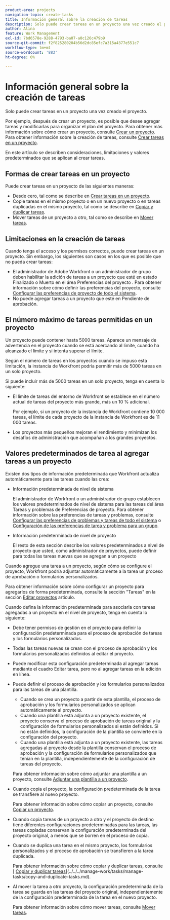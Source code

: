 ```yaml
---
product-area: projects
navigation-topic: create-tasks
title: Información general sobre la creación de tareas
description: Solo puede crear tareas en un proyecto una vez creado el proyecto.
author: Alina
feature: Work Management
exl-id: 7bd6578e-9288-4793-ba07-a0c126c479b9
source-git-commit: f2f825280204b56d2dc85efc7a315a4377e551c7
workflow-type: tm+mt
source-wordcount: '883'
ht-degree: 0%

---
```


# Información general sobre la creación de tareas

Solo puede crear tareas en un proyecto una vez creado el proyecto.

Por ejemplo, después de crear un proyecto, es posible que desee agregar tareas y modificarlas para organizar el plan del proyecto. Para obtener más información sobre cómo crear un proyecto, consulte [Crear un proyecto](../../../manage-work/projects/create-projects/create-project.md). Para obtener información sobre la creación de tareas, consulte [Crear tareas en un proyecto](../../../manage-work/tasks/create-tasks/create-tasks-in-project.md).

En este artículo se describen consideraciones, limitaciones y valores predeterminados que se aplican al crear tareas.

## Formas de crear tareas en un proyecto

Puede crear tareas en un proyecto de las siguientes maneras:

* Desde cero, tal como se describe en [Crear tareas en un proyecto](../../../manage-work/tasks/create-tasks/create-tasks-in-project.md).
* Copie tareas en el mismo proyecto o en un nuevo proyecto o en tareas duplicadas en el mismo proyecto, tal como se describe en [Copiar y duplicar tareas](../../../manage-work/tasks/manage-tasks/copy-and-duplicate-tasks.md).
* Mover tareas de un proyecto a otro, tal como se describe en [Mover tareas](../../../manage-work/tasks/manage-tasks/move-tasks.md).

## Limitaciones en la creación de tareas

Cuando tenga el acceso y los permisos correctos, puede crear tareas en un proyecto. Sin embargo, los siguientes son casos en los que es posible que no pueda crear tareas:

* El administrador de Adobe Workfront o un administrador de grupo deben habilitar la adición de tareas a un proyecto que esté en estado Finalizado o Muerto en el área Preferencias del proyecto . Para obtener información sobre cómo definir las preferencias del proyecto, consulte [Configurar las preferencias de proyecto de todo el sistema](../../../administration-and-setup/set-up-workfront/configure-system-defaults/set-project-preferences.md).
* No puede agregar tareas a un proyecto que esté en Pendiente de aprobación.

## El número máximo de tareas permitidas en un proyecto

Un proyecto puede contener hasta 5000 tareas. Aparece un mensaje de advertencia en el proyecto cuando se está acercando al límite, cuando ha alcanzado el límite y si intenta superar el límite.

Según el número de tareas en los proyectos cuando se impuso esta limitación, la instancia de Workfront podría permitir más de 5000 tareas en un solo proyecto.

Si puede incluir más de 5000 tareas en un solo proyecto, tenga en cuenta lo siguiente:

* El límite de tareas del entorno de Workfront se establece en el número actual de tareas del proyecto más grande, más un 10 % adicional.

   Por ejemplo, si un proyecto de la instancia de Workfront contiene 10 000 tareas, el límite de cada proyecto de la instancia de Workfront es de 11 000 tareas.

* Los proyectos más pequeños mejoran el rendimiento y minimizan los desafíos de administración que acompañan a los grandes proyectos.

## Valores predeterminados de tarea al agregar tareas a un proyecto

Existen dos tipos de información predeterminada que Workfront actualiza automáticamente para las tareas cuando las crea:

* Información predeterminada de nivel de sistema

   El administrador de Workfront o un administrador de grupo establecen los valores predeterminados de nivel de sistema para las tareas del área Tareas y problemas de Preferencias de proyecto. Para obtener información sobre las preferencias de tareas y problemas, consulte [Configurar las preferencias de problemas y tareas de todo el sistema](../../../administration-and-setup/set-up-workfront/configure-system-defaults/set-task-issue-preferences.md) o [Configuración de las preferencias de tarea y problema para un grupo](../../../administration-and-setup/manage-groups/create-and-manage-groups/configure-task-issue-preferences-group.md).

* Información predeterminada de nivel de proyecto

   El resto de esta sección describe los valores predeterminados a nivel de proyecto que usted, como administrador de proyectos, puede definir para todas las tareas nuevas que se agregan a un proyecto

Cuando agregue una tarea a un proyecto, según cómo se configure el proyecto, Workfront podría adjuntar automáticamente a la tarea un proceso de aprobación o formularios personalizados.

Para obtener información sobre cómo configurar un proyecto para agregarlos de forma predeterminada, consulte la sección &quot;Tareas&quot; en la sección [Editar proyectos](../../../manage-work/projects/manage-projects/edit-projects.md) artículo.

Cuando defina la información predeterminada para asociarla con tareas agregadas a un proyecto en el nivel de proyecto, tenga en cuenta lo siguiente:

* Debe tener permisos de gestión en el proyecto para definir la configuración predeterminada para el proceso de aprobación de tareas y los formularios personalizados.
* Todas las tareas nuevas se crean con el proceso de aprobación y los formularios personalizados definidos al editar el proyecto.
* Puede modificar esta configuración predeterminada al agregar tareas mediante el cuadro Editar tarea, pero no al agregar tareas en la edición en línea.
* Puede definir el proceso de aprobación y los formularios personalizados para las tareas de una plantilla.

   * Cuando se crea un proyecto a partir de esta plantilla, el proceso de aprobación y los formularios personalizados se aplican automáticamente al proyecto.
   * Cuando una plantilla está adjunta a un proyecto existente, el proyecto conserva el proceso de aprobación de tareas original y la configuración de formularios personalizados si están definidos. Si no están definidos, la configuración de la plantilla se convierte en la configuración del proyecto.
   * Cuando una plantilla está adjunta a un proyecto existente, las tareas agregadas al proyecto desde la plantilla conservan el proceso de aprobación y la configuración de formularios personalizados que tenían en la plantilla, independientemente de la configuración de tareas del proyecto.

   Para obtener información sobre cómo adjuntar una plantilla a un proyecto, consulte [Adjuntar una plantilla a un proyecto](../../../manage-work/projects/create-and-manage-templates/attach-template-to-project.md).

* Cuando copia el proyecto, la configuración predeterminada de la tarea se transfiere al nuevo proyecto.

   Para obtener información sobre cómo copiar un proyecto, consulte [Copiar un proyecto](../../../manage-work/projects/manage-projects/copy-project.md).

* Cuando copia tareas de un proyecto a otro y el proyecto de destino tiene diferentes configuraciones predeterminadas para las tareas, las tareas copiadas conservan la configuración predeterminada del proyecto original, a menos que se borren en el proceso de copia.
* Cuando se duplica una tarea en el mismo proyecto, los formularios personalizados y el proceso de aprobación se transfieren a la tarea duplicada.

   Para obtener información sobre cómo copiar y duplicar tareas, consulte [ [Copiar y duplicar tareas](../../../manage-work/tasks/manage-tasks/copy-and-duplicate-tasks.md)](../../../manage-work/tasks/manage-tasks/copy-and-duplicate-tasks.md).

* Al mover la tarea a otro proyecto, la configuración predeterminada de la tarea se guarda en las tareas del proyecto original, independientemente de la configuración predeterminada de la tarea en el nuevo proyecto.

   Para obtener información sobre cómo mover tareas, consulte [Mover tareas](../../../manage-work/tasks/manage-tasks/move-tasks.md).
